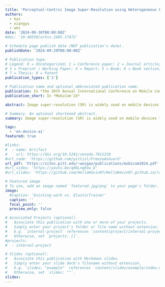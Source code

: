```yaml
---
title: 'Perceptual-Centric Image Super-Resolution using Heterogeneous Processors on Mobile Devices'
authors:
  - kai
  - xiangyu
  - wei
date: '2024-09-30T00:00:00Z'
#doi: '10.48550/arXiv.2405.17472'

# Schedule page publish date (NOT publication's date).
publishDate: '2024-09-29T00:00:00Z'

# Publication type.
# Legend: 0 = Uncategorized; 1 = Conference paper; 2 = Journal article;
# 3 = Preprint / Working Paper; 4 = Report; 5 = Book; 6 = Book section;
# 7 = Thesis; 8 = Patent
publication_types: ['1']

# Publication name and optional abbreviated publication name.
publication: In *the 30th Annual International Conference on Mobile Computing And Networking (MobiCom'24)*
publication_short: In *MobiCom'24*

abstract: Image super-resolution (SR) is widely used on mobile devices to enhance user experience. However, neural networks used for SR are computationally expensive, posing challenges for mobile devices with limited computing power. A viable solution is to use heterogeneous processors on mobile devices, especially the specialized hardware AI accelerators, for SR computations, but the reduced arithmetic precision on AI accelerators can lead to degraded perceptual quality in upscaled images. To address this limitation, in this paper we present SR For Your Eyes (FYE-SR), a novel image SR technique that enhances the perceptual quality of upscaled images when using heterogeneous processors for SR computations. FYE-SR strategically splits the SR model and dispatches different layers to heterogeneous processors, to meet the time constraint of SR computations while minimizing the impact of AI accelerators on image quality. Experiment results show that FYE-SR outperforms the best baselines, improving perceptual image quality by up to 2×, or reducing SR computing latency by up to 5.6× with on-par image quality.

# Summary. An optional shortened abstract.
summary: Image super-resolution (SR) is widely used on mobile devices to enhance user experience. However, neural networks used for SR are computationally expensive, posing challenges for mobile devices with limited computing power. A viable solution is to use heterogeneous processors on mobile devices, especially the specialized hardware AI accelerators, but the reduced arithmetic precision on AI accelerators can lead to degraded perceptual quality in upscaled images. To address this limitation, we present a novel image SR technique that enhances the perceptual quality of upscaled images when using heterogeneous processors for SR computations. It strategically splits the SR model and dispatches different layers to heterogeneous processors, to meet the time constraint while minimizing the impact of AI accelerators on image quality. Experiment results show that our method outperforms the best baselines, improving perceptual image quality by up to 2×, or reducing SR computing latency by up to 5.6× with on-par image quality.

tags:
  - 'on-device-ai'
featured: true

#links:
#  - name: Artifact
#    url: https://doi.org/10.5281/zenodo.7812218
#url_code: 'https://github.com/pittisl/FreezeAsGuard'
url_pdf: 'https://sites.pitt.edu/~weigao/publications/mobicom2024.pdf'
#url_video: 'https://youtu.be/q86LnqEew_U'
#url_slides: 'https://github.com/HelloKevin07/HelloKevin07.github.io/raw/master/files/ElasticTrainer-slides.pptx'

# Featured image
# To use, add an image named `featured.jpg/png` to your page's folder.
image:
  #caption: 'Existing work vs. ElasticTrainer'
  caption: ''
  focal_point: ''
  preview_only: false

# Associated Projects (optional).
#   Associate this publication with one or more of your projects.
#   Simply enter your project's folder or file name without extension.
#   E.g. `internal-project` references `content/project/internal-project/index.md`.
#   Otherwise, set `projects: []`.
#projects:
#  - internal-project

# Slides (optional).
#   Associate this publication with Markdown slides.
#   Simply enter your slide deck's filename without extension.
#   E.g. `slides: "example"` references `content/slides/example/index.md`.
#   Otherwise, set `slides: ""`.
slides:
---
```


